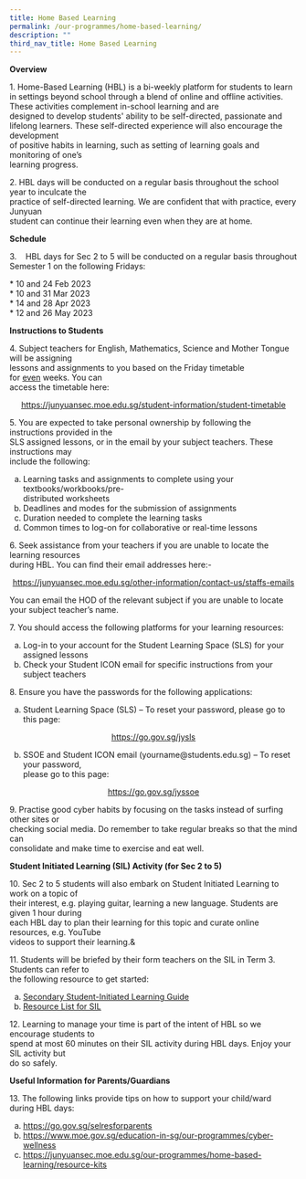 ```yaml
---
title: Home Based Learning
permalink: /our-programmes/home-based-learning/
description: ""
third_nav_title: Home Based Learning
---
```

<p><strong>Overview</strong></p>
<p>1.  Home-Based Learning (HBL) is a bi-weekly platform for students to learn in settings beyond school through a blend of online and offline activities. These activities complement in-school learning and are designed&nbsp;to&nbsp;develop students' ability to be self-directed, passionate and lifelong learners. These self-directed experience will also encourage the development<br /> of positive habits in learning, such as setting of learning goals and monitoring of one&rsquo;s<br /> learning progress.</p>
<p>2. HBL days will be conducted on a regular basis throughout the school year to inculcate the<br /> practice of self-directed learning. We are confident that with practice, every Junyuan<br /> student can continue their learning even when they are at home.&nbsp;</p>
<p><strong>Schedule</strong></p>
<p>3.    HBL days for Sec 2 to 5 will be conducted on a regular basis throughout Semester 1 on the following Fridays:</p>
<p>*   10 and 24 Feb 2023<br />
*   10 and 31 Mar 2023<br />
*   14 and 28 Apr 2023<br />
*   12 and 26 May 2023</p>
<p><strong>Instructions to Students</strong></p>
<p>4. Subject teachers for English, Mathematics, Science and Mother Tongue will be assigning<br /> lessons and assignments to you based on the Friday timetable for&nbsp;<u>even</u>&nbsp;weeks. You can<br /> access the timetable here:&nbsp;</p>
<p style="text-align: center;"><u><a href="/student-information/student-timetable" target="">https://junyuansec.moe.edu.sg/student-information/student-timetable</a></u></p>
<p>5. You are expected to take personal ownership by&nbsp;following the instructions provided in the<br />SLS assigned lessons, or in the email by your subject teachers. These instructions may<br />include the following:</p>
<ol style="list-style-type: lower-alpha;">
<li>Learning tasks and assignments to complete using your textbooks/workbooks/pre-<br />distributed worksheets</li>
<li>Deadlines and modes for the submission of assignments</li>
<li>Duration needed to complete the learning tasks</li>
<li>Common times to log-on for collaborative or real-time lessons</li>
</ol>
<p>6. Seek assistance from your teachers if you are unable to locate the learning resources<br />during HBL. You can find their email addresses here:-</p>
<p style="text-align: center;"><a href="/other-information/contact-us/staffs-emails" target=""><u>https://junyuansec.moe.edu.sg/other-information/contact-us/staffs-emails</u></a></p>
<p>You can email the HOD of the relevant subject if you are unable to locate your subject teacher&rsquo;s name.&nbsp;</p>
<p>7. You should access the following platforms for your learning resources:</p>
<ol style="list-style-type: lower-alpha;">
<li>Log-in to your account for the Student Learning Space (SLS) for your assigned lessons</li>
<li>Check your Student ICON email for specific instructions from your subject teachers&nbsp;</li>
</ol>
<p>8. Ensure you have the passwords for the following applications:</p>
<ol style="list-style-type: lower-alpha;">
<li>Student Learning Space (SLS) &ndash; To reset your password, please go to this page:&nbsp;</li>
</ol>
<p style="text-align: center;"><a href="https://go.gov.sg/jysls" target="_blank" rel="noopener"><u>https://go.gov.sg/jysls</u></a></p>
<ol style="list-style-type: lower-alpha;" start="2">
<li>SSOE and Student ICON email (yourname@students.edu.sg) &ndash; To reset your password,<br />please go to this page:</li>
</ol>
<p style="text-align: center;"><a href="https://go.gov.sg/jyssoe" target="_blank" rel="noopener"><u>https://go.gov.sg/jyssoe</u></a></p>
<p>9. Practise good cyber habits by focusing on the tasks instead of surfing other sites or<br />checking social media. Do remember to take regular breaks so that the mind can<br />consolidate and make time to exercise and eat well.</p>
<p><strong>Student Initiated Learning (SIL) Activity (for Sec 2 to 5)</strong></p>
<p>10. Sec 2 to 5 students will also embark on Student Initiated Learning to work on a topic of<br />their interest, e.g. playing guitar, learning a new language. Students are given 1 hour during<br />each HBL day to plan their learning for this topic and curate online resources, e.g. YouTube<br />videos to support their learning.&</p>
<p>11. Students will be briefed by their form teachers on the SIL in Term 3. Students can refer to<br />the following resource to get started:</p>
<ol style="list-style-type: lower-alpha;">
<li><a href="/files/3.%20Secondary%20Student-Initiated%20Learning%20Guide.pdf" target="_blank" rel="noopener"><u>Secondary Student-Initiated Learning Guide</u></a></li>
<li><a href="/files/3a.%20Resource%20List%20for%20SIL.pdf" target="_blank" rel="noopener"><u>Resource List for SIL</u></a>&nbsp;&nbsp;</li>
</ol>
<p>12. Learning to manage your time is part of the intent of HBL so we encourage students to<br />spend at most 60 minutes on their SIL activity during HBL days. Enjoy your SIL activity but<br />do so safely.</p>
<p><strong>Useful Information for Parents/Guardians</strong></p>
<p>13. The following links provide tips on how to support your child/ward during HBL days:</p>
<ol style="list-style-type: lower-alpha;">
<li><u><a href="https://go.gov.sg/selresforparents">https://go.gov.sg/selresforparents</a></u></li>
<li><u><a href="https://www.moe.gov.sg/education-in-sg/our-programmes/cyber-wellness" target="_blank" rel="noopener">https://www.moe.gov.sg/education-in-sg/our-programmes/cyber-wellness</a></u></li>
<li><a href="/our-programmes/home-based-learning/resource-kits" target=""><u>https://junyuansec.moe.edu.sg/our-programmes/home-based-learning/resource-kits</u></a></li>
</ol>
